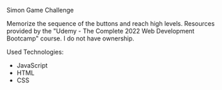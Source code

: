 Simon Game Challenge

Memorize the sequence of the buttons and reach high levels.
Resources provided by the "Udemy - The Complete 2022 Web Development Bootcamp" course. I do not have ownership.

Used Technologies:
- JavaScript
- HTML
- CSS
